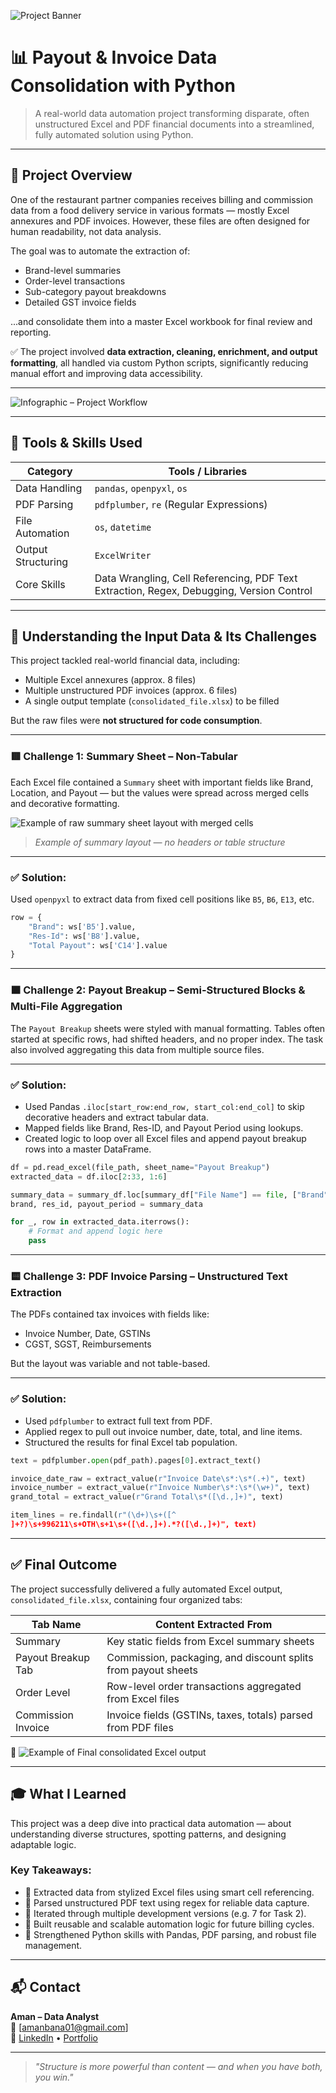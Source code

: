 ![Project Banner](screenshots/project_banner.png)

# 📊 Payout & Invoice Data Consolidation with Python

> A real-world data automation project transforming disparate, often unstructured Excel and PDF financial documents into a streamlined, fully automated solution using Python.

---

## 🚀 Project Overview

One of the restaurant partner companies receives billing and commission data from a food delivery service in various formats — mostly Excel annexures and PDF invoices. However, these files are often designed for human readability, not data analysis.

The goal was to automate the extraction of:
- Brand-level summaries
- Order-level transactions
- Sub-category payout breakdowns
- Detailed GST invoice fields

...and consolidate them into a master Excel workbook for final review and reporting.

✅ The project involved **data extraction, cleaning, enrichment, and output formatting**, all handled via custom Python scripts, significantly reducing manual effort and improving data accessibility.

----
![Infographic – Project Workflow](screenshots/project_workflow_infographic.png)

---

## 🧰 Tools & Skills Used

| Category          | Tools / Libraries                      |
|------------------|-----------------------------------------|
| Data Handling     | `pandas`, `openpyxl`, `os`              |
| PDF Parsing       | `pdfplumber`, `re` (Regular Expressions)|
| File Automation   | `os`, `datetime`                       |
| Output Structuring| `ExcelWriter`                          |
| Core Skills       | Data Wrangling, Cell Referencing, PDF Text Extraction, Regex, Debugging, Version Control

---

## 📂 Understanding the Input Data & Its Challenges

This project tackled real-world financial data, including:
- Multiple Excel annexures (approx. 8 files)
- Multiple unstructured PDF invoices (approx. 6 files)
- A single output template (`consolidated_file.xlsx`) to be filled

But the raw files were **not structured for code consumption**.

---

### 🟥 Challenge 1: Summary Sheet – Non-Tabular

Each Excel file contained a `Summary` sheet with important fields like Brand, Location, and Payout — but the values were spread across merged cells and decorative formatting.

![Example of raw summary sheet layout with merged cells](screenshots/summary_sheet_raw.png)  
> *Example of summary layout — no headers or table structure*

---

### ✅ Solution:

Used `openpyxl` to extract data from fixed cell positions like `B5`, `B6`, `E13`, etc.

```python
row = {
    "Brand": ws['B5'].value,
    "Res-Id": ws['B8'].value,
    "Total Payout": ws['C14'].value
}
```

---

### 🟧 Challenge 2: Payout Breakup – Semi-Structured Blocks & Multi-File Aggregation

The `Payout Breakup` sheets were styled with manual formatting. Tables often started at specific rows, had shifted headers, and no proper index. The task also involved aggregating this data from multiple source files.

---

### ✅ Solution:

- Used Pandas `.iloc[start_row:end_row, start_col:end_col]` to skip decorative headers and extract tabular data.
- Mapped fields like Brand, Res-ID, and Payout Period using lookups.
- Created logic to loop over all Excel files and append payout breakup rows into a master DataFrame.

```python
df = pd.read_excel(file_path, sheet_name="Payout Breakup")
extracted_data = df.iloc[2:33, 1:6]

summary_data = summary_df.loc[summary_df["File Name"] == file, ["Brand", "Res-Id", "Payout Period"]].values[0]
brand, res_id, payout_period = summary_data

for _, row in extracted_data.iterrows():
    # Format and append logic here
    pass
```

---

### 🟨 Challenge 3: PDF Invoice Parsing – Unstructured Text Extraction

The PDFs contained tax invoices with fields like:
- Invoice Number, Date, GSTINs
- CGST, SGST, Reimbursements

But the layout was variable and not table-based.

---

### ✅ Solution:

- Used `pdfplumber` to extract full text from PDF.
- Applied regex to pull out invoice number, date, total, and line items.
- Structured the results for final Excel tab population.

```python
text = pdfplumber.open(pdf_path).pages[0].extract_text()

invoice_date_raw = extract_value(r"Invoice Date\s*:\s*(.+)", text)
invoice_number = extract_value(r"Invoice Number\s*:\s*(\w+)", text)
grand_total = extract_value(r"Grand Total\s*([\d.,]+)", text)

item_lines = re.findall(r"(\d+)\s+([^
]+?)\s+996211\s+OTH\s+1\s+([\d.,]+).*?([\d.,]+)", text)
```

---

## ✅ Final Outcome

The project successfully delivered a fully automated Excel output, `consolidated_file.xlsx`, containing four organized tabs:

| Tab Name            | Content Extracted From                                                   |
|---------------------|--------------------------------------------------------------------------|
| Summary             | Key static fields from Excel summary sheets                              |
| Payout Breakup Tab  | Commission, packaging, and discount splits from payout sheets            |
| Order Level         | Row-level order transactions aggregated from Excel files                 |
| Commission Invoice  | Invoice fields (GSTINs, taxes, totals) parsed from PDF files             |

📸 ![Example of Final consolidated Excel output](screenshots/final_output_summary.png)

---

## 🎓 What I Learned

This project was a deep dive into practical data automation — about understanding diverse structures, spotting patterns, and designing adaptable logic.

### Key Takeaways:

- 📄 Extracted data from stylized Excel files using smart cell referencing.
- 📜 Parsed unstructured PDF text using regex for reliable data capture.
- 🔁 Iterated through multiple development versions (e.g. 7 for Task 2).
- 🔄 Built reusable and scalable automation logic for future billing cycles.
- 🧠 Strengthened Python skills with Pandas, PDF parsing, and robust file management.

---

## 📬 Contact

**Aman – Data Analyst**  
📧 [amanbana01@gmail.com]  
🔗 [LinkedIn](https://www.linkedin.com/in/aman-bana-204a4a136/) • [Portfolio](https://amanbana.github.io/Iamanlyst.github.io/)

---

> *"Structure is more powerful than content — and when you have both, you win."*
